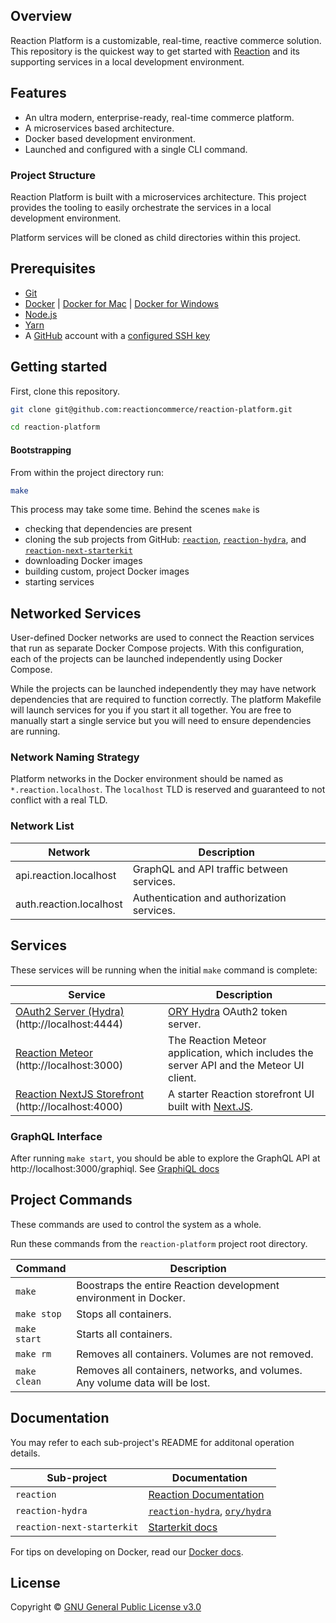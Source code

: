 ## Overview

Reaction Platform is a customizable, real-time, reactive commerce solution.
This repository is the quickest way to get started with [Reaction][10] and its
supporting services in a local development environment.

## Features

* An ultra modern, enterprise-ready, real-time commerce platform.
* A microservices based architecture.
* Docker based development environment.
* Launched and configured with a single CLI command.

### Project Structure

Reaction Platform is built with a microservices architecture. This project
provides the tooling to easily orchestrate the services in a local development
environment.

Platform services will be cloned as child directories within this project.

## Prerequisites

* [Git][5]
* [Docker][0] | [Docker for Mac][1] | [Docker for Windows][2]
* [Node.js][3]
* [Yarn][4]
* A [GitHub][6] account with a [configured SSH key][7]

## Getting started

First, clone this repository.

```sh
git clone git@github.com:reactioncommerce/reaction-platform.git

cd reaction-platform
```

#### Bootstrapping

From within the project directory run:

```sh
make
```

This process may take some time. Behind the scenes `make` is

* checking that dependencies are present
* cloning the sub projects from GitHub: [`reaction`][10], [`reaction-hydra`][12], and [`reaction-next-starterkit`][13]
* downloading Docker images
* building custom, project Docker images
* starting services

## Networked Services

User-defined Docker networks are used to connect the Reaction services that run
as separate Docker Compose projects. With this configuration, each of the
projects can be launched independently using Docker Compose.

While the projects can be launched independently they may have network
dependencies that are required to function correctly. The platform Makefile
will launch services for you if you start it all together. You are free to
manually start a single service but you will need to ensure dependencies are
running.

### Network Naming Strategy

Platform networks in the Docker environment should be named as
`*.reaction.localhost`. The `localhost` TLD is reserved and guaranteed to not
conflict with a real TLD.

### Network List

| Network                    | Description                                    |
| -------------------------- | ---------------------------------------------- |
| api.reaction.localhost     | GraphQL and API traffic between services.      |
| auth.reaction.localhost    | Authentication and authorization services.     |

## Services

These services will be running when the initial `make` command is complete:

| Service                                           | Description                                                                                  |
| ------------------------------------------------- | -------------------------------------------------------------------------------------------- |
| [OAuth2 Server (Hydra)][12] (http://localhost:4444)    | [ORY Hydra][11] OAuth2 token server.                                                         |
| [Reaction Meteor][10] (http://localhost:3000)          | The Reaction Meteor application, which includes the server API and the Meteor UI client.                                                             |
| [Reaction NextJS Storefront][13] (http://localhost:4000) | A starter Reaction storefront UI built with [Next.JS](https://github.com/zeit/next.js/).                          |

### GraphQL Interface
After running `make start`, you should be able to explore the GraphQL API at http://localhost:3000/graphiql. See [GraphiQL docs](https://github.com/graphql/graphiql)

## Project Commands

These commands are used to control the system as a whole.

Run these commands from the `reaction-platform` project root directory.

| Command      | Description                                                                  |
| ------------ | ---------------------------------------------------------------------------- |
| `make`       | Boostraps the entire Reaction development environment in Docker.             |
| `make stop`  | Stops all containers.                                                        |
| `make start` | Starts all containers.                                                       |
| `make rm`    | Removes all containers. Volumes are not removed.                             |
| `make clean` | Removes all containers, networks, and volumes. Any volume data will be lost. |

## Documentation

You may refer to each sub-project's README for additonal operation details.

| Sub-project      | Documentation                                                                  |
| ------------ | ---------------------------------------------------------------------------- |
| `reaction`       | [Reaction Documentation][14]             |
| `reaction-hydra`  | [`reaction-hydra`][12], [`ory/hydra`][11]                                                        |
| `reaction-next-starterkit` | [Starterkit docs][15]

For tips on developing on Docker, read our [Docker docs](https://docs.reactioncommerce.com/docs/installation-docker-development).

## License

Copyright © [GNU General Public License v3.0](./LICENSE.md)

[0]: https://www.docker.com/get-docker "Docker"
[1]: https://www.docker.com/docker-mac "Docker for Mac"
[2]: https://www.docker.com/docker-windows "Docker for Windows"
[3]: https://nodejs.org "NodeJS"
[4]: https://yarnpkg.com/en/docs/install "Yarn"
[5]: https://git-scm.com/ "Git"
[6]: https://github.com/ "GitHub"
[7]: https://github.com/settings/keys "GitHub SSH Keys"
[8]: https://github.com/reactioncommerce/reaction-platform "Reaction Platform"
[9]: https://github.com/graphcool/graphql-playground "GraphQL Playground"
[10]: https://github.com/reactioncommerce/reaction "Reaction"
[11]: https://github.com/ory/hydra "ORY Hydra"
[12]: https://github.com/reactioncommerce/reaction-hydra "Reaction Hydra"
[13]: https://github.com/reactioncommerce/reaction-next-starterkit "Reaction Next.js Starterkit"
[14]: https://docs.reactioncommerce.com "Reaction Documentation"
[15]: https://github.com/reactioncommerce/reaction-next-starterkit/tree/master/docs "Starterkit docs"
